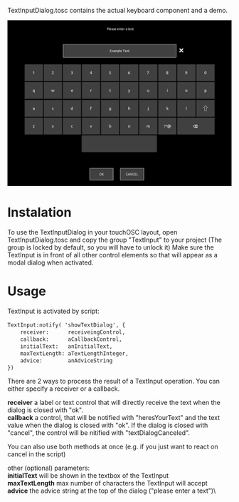 TextInputDialog.tosc contains the actual keyboard component and a demo.

![image of keyboard](https://github.com/tshoppa/touchOSC/blob/main/modules/TextInputDialog/img/Screenshot%20Keyboard.png)

# Instalation
To use the TextInputDialog in your touchOSC layout, open TextInputDialog.tosc and copy the group "TextInput" to your project (The group is locked by default, so you will have to unlock it)
Make sure the TextInput is in front of all other control elements so that will appear as a modal dialog when activated. 

# Usage
TextInput is activated by script:
```
TextInput:notify( 'showTextDialog', {
    receiver:      receiveingControl,
    callback:      aCallbackControl,
    initialText:   anInitialText,
    maxTextLength: aTextLengthInteger,
    advice:        anAdviceString
})
```
There are 2 ways to process the result of a TextInput operation. You can either specify a receiver or a callback.

**receiver** a label or text control that will directly receive the text when the dialog is closed with "ok".\
**callback** a control, that will be notified with "heresYourText" and the text value when the dialog is closed with "ok". If the dialog is closed with "cancel", the control will be nitified with "textDialogCanceled".

You can also use both methods at once (e.g. if you just want to react on cancel in the script)

other (optional) parameters:\
**initialText** will be shown in the textbox of the TextInput\
**maxTextLength** max number of characters the TextInput will accept\
**advice** the advice string at the top of the dialog ("please enter a text")\
